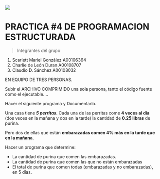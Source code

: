 
![](https://upload.wikimedia.org/wikipedia/commons/e/e4/LOGO_UNAPEC.png)

# PRACTICA #4 DE PROGRAMACION ESTRUCTURADA

> Integrantes del grupo
1. Scarlett Mariel González            A00106364
2. Charlie de León Duran               A00108707
3. Claudio D. Sánchez                  A00108032



EN EQUIPO DE TRES PERSONAS.

Subir el ARCHIVO COMPRIMIDO una sola persona, tanto el código fuente como el ejecutable....  

Hacer el siguiente programa y Documentarlo.

Una casa tiene ***5 perritas***. 
Cada una de las perritas come **4 veces al día** (dos veces en la mañana y dos en la tarde) la cantidad de **0.25 libras** de purina.

Pero dos de ellas que están **embarazadas comen 4% más en la tarde que en la mañana**.

Hacer un programa que determine:
- La cantidad de purina que comen las embarazadas.
- La cantidad de purina que comen las que no están embarazadas
- El total de purina que comen todas (embarazadas y no embarazadas), en 5 días.
